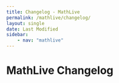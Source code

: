 ```yaml
---
title: Changelog - MathLive
permalink: /mathlive/changelog/
layout: single
date: Last Modified
sidebar:
    - nav: "mathlive"
---
```

# MathLive Changelog

